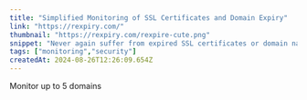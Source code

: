 ```yaml
---
title: "Simplified Monitoring of SSL Certificates and Domain Expiry"
link: "https://rexpiry.com/"
thumbnail: "https://rexpiry.com/rexpire-cute.png"
snippet: "Never again suffer from expired SSL certificates or domain names. Our simplified monitoring system sends out email alerts to keep your websites up, secure, and making you money."
tags: ["monitoring","security"]
createdAt: 2024-08-26T12:26:09.654Z
---
```

Monitor up to 5 domains
